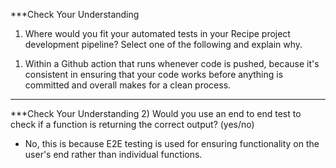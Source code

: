 ***Check Your Understanding
1) Where would you fit your automated tests in your Recipe project development pipeline? Select one of the following and explain why.

1. Within a Github action that runs whenever code is pushed, because it's consistent in ensuring that your code works before anything is committed and overall makes for a clean process.

--- 

***Check Your Understanding
2) Would you use an end to end test to check if a function is returning the correct output? (yes/no)
- No, this is because E2E testing is used for ensuring functionality on the user's end rather than individual functions. 





